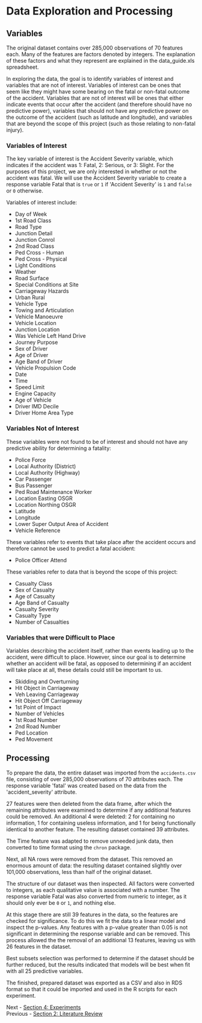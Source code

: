 # Data Exploration and Processing

## Variables

The original dataset contains over 285,000 observations of 70 features each. Many of the features are factors denoted by integers. The explanation of these factors and what they represent are explained in the data_guide.xls spreadsheet.

In exploring the data, the goal is to identify variables of interest and variables that are not of interest. Variables of interest can be ones that seem like they might have some bearing on the fatal or non-fatal outcome of the accident. Variables that are not of interest will be ones that either indicate events that occur after the accident (and therefore should have no predictive power), variables that should not have any predictive power on the outcome of the accident (such as latitude and longitude), and variables that are beyond the scope of this project (such as those relating to non-fatal injury).

### Variables of Interest

The key variable of interest is the Accident Severity variable, which indicates if the accident was 1: Fatal, 2: Serious, or 3: Slight. For the purposes of this project, we are only interested in whether or not the accident was fatal. We will use the Accident Severity variable to create a response variable Fatal that is `true` or `1` if 'Accident Severity' is `1` and `false` or `0` otherwise.

Variables of interest include:
- Day of Week
- 1st Road Class
- Road Type
- Junction Detail
- Junction Conrol
- 2nd Road Class
- Ped Cross - Human
- Ped Cross - Physical
- Light Conditions
- Weather
- Road Surface
- Special Conditions at Site
- Carriageway Hazards
- Urban Rural
- Vehicle Type
- Towing and Articulation
- Vehicle Manoeuvre
- Vehicle Location
- Junction Location
- Was Vehicle Left Hand Drive
- Journey Purpose
- Sex of Driver
- Age of Driver
- Age Band of Driver
- Vehicle Propulsion Code
- Date
- Time
- Speed Limit
- Engine Capacity
- Age of Vehicle
- Driver IMD Decile
- Driver Home Area Type

### Variables Not of Interest

These variables were not found to be of interest and should not have any predictive ability for determining a fatality:
- Police Force
- Local Authority (District)
- Local Authority (Highway)
- Car Passenger
- Bus Passenger
- Ped Road Maintenance Worker
- Location Easting OSGR
- Location Northing OSGR
- Latitude
- Longitude
- Lower Super Output Area of Accident
- Vehicle Reference

These variables refer to events that take place after the accident occurs and therefore cannot be used to predict a fatal accident:
- Police Officer Attend

These variables refer to data that is beyond the scope of this project:
- Casualty Class
- Sex of Casualty
- Age of Casualty
- Age Band of Casualty
- Casualty Severity
- Casualty Type
- Number of Casualties

### Variables that were Difficult to Place

Variables describing the accident itself, rather than events leading up to the accident, were difficult to place. However, since our goal is to determine whether an accident will be fatal, as opposed to determining if an accident will take place at all, these details could still be important to us.

- Skidding and Overturning
- Hit Object in Carriageway
- Veh Leaving Carriageway
- Hit Object Off Carriageway
- 1st Point of Impact
- Number of Vehicles
- 1st Road Number
- 2nd Road Number
- Ped Location
- Ped Movement

## Processing

To prepare the data, the entire dataset was imported from the `accidents.csv` file, consisting of over 285,000 observations of 70 attributes each. The response variable 'fatal' was created based on the data from the 'accident_severity' attribute.

27 features were then deleted from the data frame, after which the remaining attributes were examined to determine if any additional features could be removed. An additional 4 were deleted: 2 for containing no information, 1 for containing useless information, and 1 for being functionally identical to another feature. The resulting dataset contained 39 attributes.

The Time feature was adapted to remove unneeded junk data, then converted to time format using the `chron` package.

Next, all NA rows were removed from the dataset. This removed an enormous amount of data: the resulting dataset contained slightly over 101,000 observations, less than half of the original dataset.

The structure of our dataset was then inspected. All factors were converted to integers, as each qualitative value is associated with a number. The response variable Fatal was also converted from numeric to integer, as it should only ever be `0` or `1`, and nothing else.

At this stage there are still 39 features in the data, so the features are checked for significance. To do this we fit the data to a linear model and inspect the p-values. Any features with a p-value greater than 0.05 is not significant in determining the response variable and can be removed. This process allowed the the removal of an additional 13 features, leaving us with 26 features in the dataset.

Best subsets selection was performed to determine if the dataset should be further reduced, but the results indicated that models will be best when fit with all 25 predictive variables.

The finished, prepared dataset was exported as a CSV and also in RDS format so that it could be imported and used in the R scripts for each experiment.

Next - [Section 4: Experiments](s4_experiments.md)  
Previous -
[Section 2: Literature Review](s2_lit_review.md)